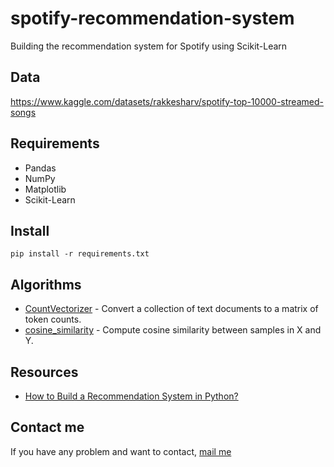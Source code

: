 # spotify-recommendation-system

Building the recommendation system for Spotify using Scikit-Learn

## Data

https://www.kaggle.com/datasets/rakkesharv/spotify-top-10000-streamed-songs

## Requirements

* Pandas
* NumPy
* Matplotlib
* Scikit-Learn

## Install

```commandline
pip install -r requirements.txt
```

## Algorithms

- [CountVectorizer](https://scikit-learn.org/stable/modules/generated/sklearn.feature_extraction.text.CountVectorizer.html) -
  Convert a collection of text documents to a matrix of token counts.
- [cosine_similarity](https://scikit-learn.org/stable/modules/generated/sklearn.metrics.pairwise.cosine_similarity.html) -
  Compute cosine similarity between samples in X and Y.


## Resources

- [How to Build a Recommendation System in Python?](https://365datascience.com/tutorials/how-to-build-recommendation-system-in-python/)

## Contact me

If you have any problem and want to contact, [mail me](mailto:sithukhantai@gmail.com)
